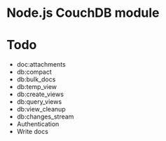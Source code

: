# Node.js CouchDB module

# Todo

* doc:attachments
* db:compact
* db:bulk_docs
* db:temp_view
* db:create_views
* db:query_views
* db:view_cleanup
* db:changes_stream
* Authentication
* Write docs